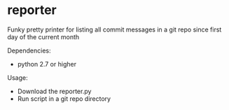 # reporter
Funky pretty printer for listing all commit messages in a git repo since first day of the current month

Dependencies:
  * python 2.7 or higher
  
Usage:<br/>
  * Download the reporter.py 
  * Run script in a git repo directory
